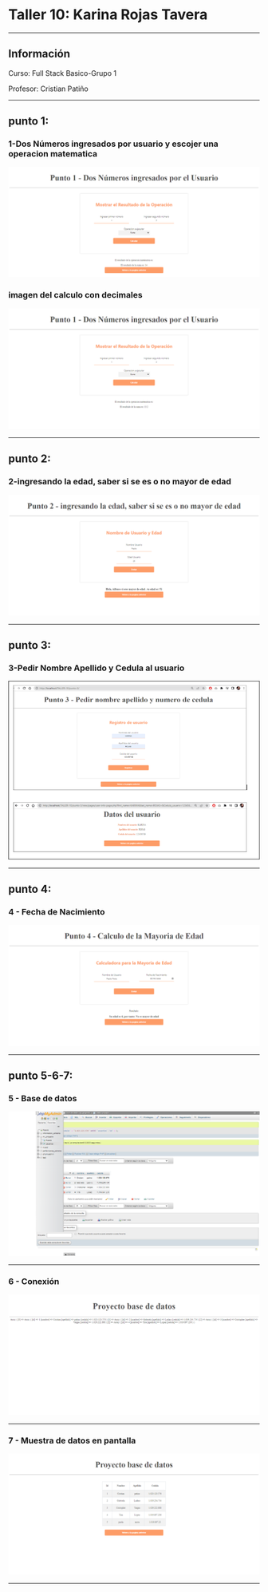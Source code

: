<h1>Taller 10: Karina Rojas Tavera</h1>
<hr>
<h2>Información</h2>
<p>Curso: Full Stack Basico-Grupo 1 <p>
<p>Profesor: Cristian Patiño<p>
<hr>
<h2>punto 1:</h2>
<h3>1-Dos Números ingresados por usuario y escojer una operacion matematica</h3>
<img src="./public/images/puntounof.png" 
alt="dosnumerosenteros">
<h3>imagen del calculo con decimales</h3>
<img src="./public/images/calculofloat.png" 
alt="numerosfloat">
<hr>

<h2>punto 2:</h2>
<h3>2-ingresando la edad, saber si se es o no mayor de edad</h3>
<img src="./public/images/puntodosf.png" 
alt="mayor o menor de edad">
<hr>


<h2>punto 3:</h2>
<h3>3-Pedir Nombre Apellido y Cedula al usuario</h3>
<img src="./public/images/puntotresf.png" 
alt="imagen3">
<hr>

<h2>punto 4:</h2>
<h3>4 - Fecha de Nacimiento</h3>
<img src="./public/images/puntocuatro.png" 
alt="fechanacimiento">
<hr>


<h2>punto 5-6-7:</h2>
<h3>5 - Base de datos</h3>
<img src="./public/images/mysql.png" 
alt="mysql">
<hr>

<h3>6 - Conexión</h3>
<img src="./public/images/conection.png" 
alt="connection">
<hr>

<h3>7 - Muestra de datos en pantalla</h3>
<img src="./public/images/puntosiete.png" 
alt="bd">
<hr>





